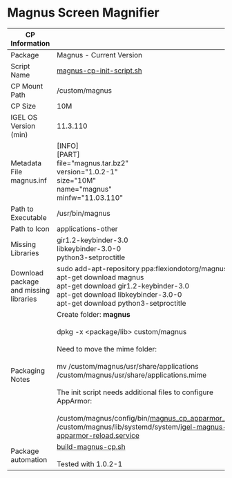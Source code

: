 # Magnus Screen Magnifier

|  CP Information |            |
|-----------------|--------------|
| Package | Magnus - Current Version |
| Script Name | [magnus-cp-init-script.sh](magnus-cp-init-script.sh) |
| CP Mount Path | /custom/magnus |
| CP Size | 10M |
| IGEL OS Version (min) | 11.3.110 |
| Metadata File <br /> magnus.inf | [INFO] <br /> [PART] <br /> file="magnus.tar.bz2" <br /> version="1.0.2-1" <br /> size="10M" <br /> name="magnus" <br /> minfw="11.03.110" |
| Path to Executable | /usr/bin/magnus |
| Path to Icon | applications-other |
| Missing Libraries | gir1.2-keybinder-3.0 <br /> libkeybinder-3.0-0 <br /> python3-setproctitle |
| Download package and missing libraries | sudo add-apt-repository ppa:flexiondotorg/magnus <br /> apt-get download magnus <br /> apt-get download gir1.2-keybinder-3.0 <br /> apt-get download libkeybinder-3.0-0 <br /> apt-get download python3-setproctitle |
| Packaging Notes | Create folder: **magnus** <br /><br /> dpkg -x <package/lib> custom/magnus <br /><br /> Need to move the mime folder: <br /><br />mv /custom/magnus/usr/share/applications /custom/magnus/usr/share/applications.mime <br /><br />The init script needs additional files to configure AppArmor: <br /><br /> /custom/magnus/config/bin/[magnus_cp_apparmor_reload](magnus_cp_apparmor_reload) <br /> /custom/magnus/lib/systemd/system/[igel-magnus-cp-apparmor-reload.service](igel-magnus-cp-apparmor-reload.service) |
| Package automation | [build-magnus-cp.sh](build-magnus-cp.sh) <br /><br /> Tested with 1.0.2-1 |
